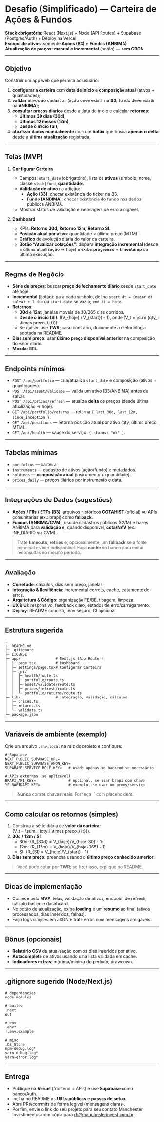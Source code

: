# Desafio (Simplificado) — Carteira de Ações & Fundos

**Stack obrigatória:** React (Next.js) + Node (API Routes) + Supabase (Postgres/Auth) + Deploy na Vercel\
**Escopo de ativos:** somente **Ações (B3)** e **Fundos (ANBIMA)**\
**Atualização de preços:** **manual e incremental** (botão) — **sem CRON**

---

## Objetivo

Construir um app web que permita ao usuário:

1. **configurar a carteira** com **data de início** e **composição atual** (ativos + quantidades);
2. **validar** ativos ao cadastrar (ação deve existir na **B3**; fundo deve existir na **ANBIMA**);
3. **consultar preços diários** desde a data de início e calcular **retornos**:
   - **Últimos 30 dias (30d)**,
   - **Últimos 12 meses (12m)**,
   - **Desde o início (SI)**;
4. **atualizar dados manualmente** com um **botão** que busca **apenas o delta** desde a **última atualização** registrada.

---

## Telas (MVP)

1. **Configurar Carteira**

   - Campos: `start_date` (obrigatório), lista de **ativos** (símbolo, nome, classe `stock|fund`, **quantidade**).
   - **Validação de ativo** na adição:
     - **Ação (B3)**: checar existência do ticker na B3.
     - **Fundo (ANBIMA)**: checar existência do fundo nos dados públicos ANBIMA.
   - Mostrar status de validação e mensagem de erro amigável.

2. **Dashboard**

   - KPIs: **Retorno 30d**, **Retorno 12m**, **Retorno SI**.
   - **Posição atual por ativo**: quantidade × último preço (MTM).
   - **Gráfico** de evolução diária do valor da carteira.
   - **Botão “Atualizar cotações”**: dispara **integração incremental** (desde a última atualização → hoje) e exibe **progresso** + **timestamp** da última execução.

---

## Regras de Negócio

- **Série de preços**: buscar **preço de fechamento diário** desde `start_date` até hoje.
- **Incremental** (botão): para cada símbolo, defina `start_dt = (maior dt salva) + 1 dia` ou `start_date` se vazio; `end_dt = hoje`.
- **Retornos**:
  - **30d** e **12m**: janelas móveis de 30/365 dias corridos.
  - **Desde o início (SI)**: \((V_{hoje} / V_{start}) - 1\), onde \(V_t = \sum (qty_i \times preco_{i,t})\).
  - Se quiser, use **TWR**; caso contrário, documente a metodologia adotada no README.
- **Dias sem preço**: usar **último preço disponível anterior** na composição do valor diário.
- **Moeda**: BRL.

---

## Endpoints mínimos

- `POST /api/portfolio` — cria/atualiza `start_date` e composição (ativos + quantidades).
- `POST /api/asset/validate` — valida um ativo (B3/ANBIMA) antes de salvar.
- `POST /api/prices/refresh` — atualiza **delta** de preços (desde última atualização → hoje).
- `GET /api/portfolio/returns` — retorna `{ last_30d, last_12m, since_inception }`.
- `GET /api/positions` — retorna posição atual por ativo (qty, último preço, MTM).
- `GET /api/health` — saúde do serviço: `{ status: "ok" }`.

---

## Tabelas mínimas

- `portfolios` — carteira.
- `instruments` — cadastro de ativos (ação/fundo) e metadados.
- `holdings` — **composição atual** (instrumento + quantidade).
- `prices_daily` — preços diários por instrumento e data.

---

## Integrações de Dados (sugestões)

- **Ações / FIIs / ETFs (B3)**: arquivos históricos **COTAHIST** (oficial) ou APIs comunitárias (ex.: brapi) como **fallback**.
- **Fundos (ANBIMA/CVM)**: uso de cadastros públicos (CVM) e bases ANBIMA para **validação** e, quando disponível, **cota/NAV** (ex.: INF\_DIARIO via CVM).

> Trate **timeouts**, **retries** e, opcionalmente, um **fallback** se a fonte principal estiver indisponível. Faça **cache** no banco para evitar reconsultas no mesmo período.

---

## Avaliação

- **Corretude**: cálculos, dias sem preço, janelas.
- **Integração & Resiliência**: incremental correto, cache, tratamento de erros.
- **Arquitetura & Código**: organização FE/BE, tipagem, limpeza.
- **UX & UI**: responsivo, feedback claro, estados de erro/carregamento.
- **Deploy**: README conciso, .env seguro, CI opcional.

---

## Estrutura sugerida

```
.
├─ README.md
├─ .gitignore
├─ LICENSE
├─ app/                # Next.js (App Router)
│  ├─ page.tsx         # Dashboard
│  ├─ settings/page.tsx# Configurar Carteira
│  ├─ api/
│  │  ├─ health/route.ts
│  │  ├─ portfolio/route.ts
│  │  ├─ asset/validate/route.ts
│  │  ├─ prices/refresh/route.ts
│  │  └─ portfolio/returns/route.ts
├─ lib/                # integração, validação, cálculos
│  ├─ prices.ts
│  ├─ returns.ts
│  └─ validate.ts
└─ package.json
```

---

## Variáveis de ambiente (exemplo)

Crie um arquivo `.env.local` na raiz do projeto e configure:

```
# Supabase
NEXT_PUBLIC_SUPABASE_URL=
NEXT_PUBLIC_SUPABASE_ANON_KEY=
SUPABASE_SERVICE_ROLE_KEY=   # usado apenas no backend se necessário

# APIs externas (se aplicável)
BRAPI_API_KEY=               # opcional, se usar brapi com chave
YF_RAPIDAPI_KEY=             # exemplo, se usar um proxy/serviço
```

> **Nunca** comite chaves reais. Forneça \`\` com placeholders.

---

## Como calcular os retornos (simples)

1. Construa a série diária de **valor da carteira**:\
   \(V_t = \sum_i (qty_i \times preco_{i,t})\).
2. **30d / 12m / SI**:
   - 30d: \(R_{30d} = V_{hoje}/V_{hoje-30} - 1\)
   - 12m: \(R_{12m} = V_{hoje}/V_{hoje-365} - 1\)
   - SI: \(R_{SI} = V_{hoje}/V_{start} - 1\)
3. **Dias sem preço**: preencha usando o **último preço conhecido anterior**.

> Você pode optar por **TWR**; se fizer isso, explique no README.

---

## Dicas de implementação

- Comece pelo **MVP**: telas, validação de ativos, endpoint de refresh, cálculo básico e dashboard.
- No botão de atualização, exiba **loading** e um **resumo** ao final (ativos processados, dias inseridos, falhas).
- Faça logs simples em JSON e trate erros com mensagens amigáveis.

---

## Bônus (opcionais)

- **Relatório CSV** da atualização com os dias inseridos por ativo.
- **Autocomplete** de ativos usando uma lista validada em cache.
- **Indicadores extras**: máxima/mínima do período, drawdown.

---

## .gitignore sugerido (Node/Next.js)

```gitignore
# dependencies
node_modules

# builds
.next
out

# env
.env*
!.env.example

# misc
.DS_Store
npm-debug.log*
yarn-debug.log*
yarn-error.log*
```

---

## Entrega

- Publique na **Vercel** (frontend + APIs) e use **Supabase** como banco/Auth.
- Inclua no README as **URLs públicas** e **passos de setup**.
- Abra PRs/commits de forma legível (mensagens claras).
- Por fim, envie o link do seu projeto para seu contato Manchester Investimentos com cópia para rh@manchesterinvest.com.br.

